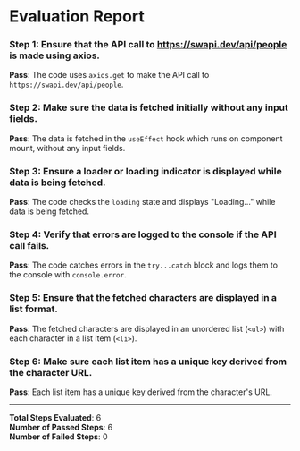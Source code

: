 # Evaluation Report

### Step 1: Ensure that the API call to https://swapi.dev/api/people is made using axios.
**Pass**: The code uses `axios.get` to make the API call to `https://swapi.dev/api/people`.

### Step 2: Make sure the data is fetched initially without any input fields.
**Pass**: The data is fetched in the `useEffect` hook which runs on component mount, without any input fields.

### Step 3: Ensure a loader or loading indicator is displayed while data is being fetched.
**Pass**: The code checks the `loading` state and displays "Loading..." while data is being fetched.

### Step 4: Verify that errors are logged to the console if the API call fails.
**Pass**: The code catches errors in the `try...catch` block and logs them to the console with `console.error`.

### Step 5: Ensure that the fetched characters are displayed in a list format.
**Pass**: The fetched characters are displayed in an unordered list (`<ul>`) with each character in a list item (`<li>`).

### Step 6: Make sure each list item has a unique key derived from the character URL.
**Pass**: Each list item has a unique key derived from the character's URL.

---

**Total Steps Evaluated**: 6  
**Number of Passed Steps**: 6  
**Number of Failed Steps**: 0
